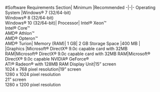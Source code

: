 #Software Requirements
Section|	Minimum	|Recommended
-|-|-
Operating System	|Windows® 7 (32/64-bit) <br>Windows® 8 (32/64-bit)<bR>Windows® 10 (32/64-bit)|
Processor|	Intel® Xeon™<br>Intel® Core™<br>AMD® Athlon™<br>AMD® Opteron™<br>AMD® Turion|
Memory (RAM)|	1 GB|	2 GB
Storage Space	|400 MB	|
|Graphics	|Microsoft® DirectX® 9.0c capable card with 32MB RAM|Microsoft® DirectX® 9.0c capable card with 32MB RAM|Microsoft® DirectX® 9.0c capable NVIDIA® GeForce® <br>ATI® Radeon® with 128MB RAM
Display Unit|15” screen<br>1024 x 768 pixel resolution|19” screen<br>1280 x 1024 pixel resolution<br>21” screen<br>1280 x 1200 pixel resolution
